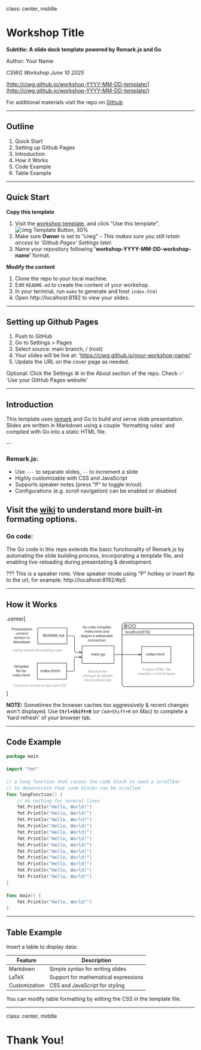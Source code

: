 class: center, middle

# Workshop Title

**Subtitle: A slide deck template powered by Remark.js and Go**

Author: Your Name

*CSWG Workshop June 10 2025*

[http://ciwg.github.io/workshop-YYYY-MM-DD-template/](http://ciwg.github.io/workshop-YYYY-MM-DD-template/)

For additional materials visit the repo on [Github](https://github.com/ciwg/workshop-YYYY-MM-DD-template/)

---

## Outline

1. Quick Start
2. Setting up Github Pages
2. Introduction
3. How it Works
5. Code Example
6. Table Example

---

## Quick Start

**Copy this template**
1. Visit the [workshop template](https://github.com/ciwg/workshop-YYYY-MM-DD-template/), and click "Use this template".  
![:img Template Button, 30%](https://docs.github.com/assets/cb-76823/mw-1440/images/help/repository/use-this-template-button.webp)
2. Make sure **Owner** is set to "ciwg" - *This makes sure you still retain access to 'Github Pages' Settings later.*
3. Name your repository following **'workshop-YYYY-MM-DD-workshop-name'** format.

**Modify the content**
1. Clone the repo to your local machine.
3. Edit `README.md` to create the content of your workshop.
4. In your terminal, run `make` to generate and host `index.html`
5. Open http://localhost:8192 to view your slides.

---

## Setting up Github Pages

1. Push to GitHub
2. Go to Settings > Pages
3. Select source: main branch, / (root)
4. Your slides will be live at:
'https://ciwg.github.io/your-workshop-name/'
5. Update the URL on the cover page as needed.

Optional: Click the Settings ⚙️ in the About section of the repo. Check ✅ 'Use your GitHub Pages website'

---

## Introduction

This template uses [remark](https://remarkjs.com/#1) and Go to build and serve slide presentation. Slides are written in Markdown using a couple 'formatting rules' and compiled with Go into a static HTML file.

--

### Remark.js:
- Use `---` to separate slides, `--` to increment a slide
- Highly customizable with CSS and JavaScript
- Supports speaker notes (press "P" to toggle in/out)
- Configurations (e.g. scroll navigation) can be enabled or disabled

Visit the [wiki](https://github.com/gnab/remark/wiki/Markdown) to understand more built-in formating options.
--

### Go code:
The Go code in this repo extends the basic functionality of Remark.js by automating the slide building process, incorporating a template file, and enabling live-reloading during presentating & development.

???
This is a speaker note. View speaker mode using "P" hotkey or insert #p to the url, for example: http://localhost:8192/#p5

---

## How it Works

.center[![:img How it works, 100%](images/How-it-works.svg)]

**NOTE:** Sometimes the browser caches too aggressively & recent changes won't displayed. Use **`Ctrl+Shift+R`** (or `Cmd+Shift+R` on Mac) to complete a 'hard refresh' of your browser tab.  

---

## Code Example

```go
package main

import "fmt"

// a long function that causes the code block to need a scrollbar
// to demonstrate that code blocks can be scrolled
func longFunction() {
    // do nothing for several lines
    fmt.Println("Hello, World!")
    fmt.Println("Hello, World!")
    fmt.Println("Hello, World!")
    fmt.Println("Hello, World!")
    fmt.Println("Hello, World!")
    fmt.Println("Hello, World!")
    fmt.Println("Hello, World!")
    fmt.Println("Hello, World!")
    fmt.Println("Hello, World!")
    fmt.Println("Hello, World!")
    fmt.Println("Hello, World!")
    fmt.Println("Hello, World!")
}

func main() {
    fmt.Println("Hello, World!")
}
```

---

## Table Example

Insert a table to display data:

| Feature       | Description                          |
|---------------|--------------------------------------|
| Markdown      | Simple syntax for writing slides     |
| LaTeX         | Support for mathematical expressions |
| Customization | CSS and JavaScript for styling      |

You can modify table formatting by editing the CSS in the template file.

---

class: center, middle

# Thank You!

